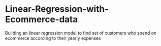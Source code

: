 # Linear-Regression-with-Ecommerce-data
Building an linear regression model to find set of  customers who spend on ecommerce according to their yearly expenses
